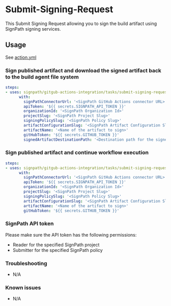 # Submit-Signing-Request

This Submit Signing Request allowing you to sign the build artifact using SignPath signing services.

## Usage

See [action.yml](action.yml)

### Sign published artifact and download the signed artifact back to the build agent file system

```yaml
steps:
- uses: signpath/gitgub-actions-integration/tasks/submit-signing-request@main
      with:
        signPathConnectorUrl: '<SignPath GitHub Actions connector URL>'
        apiToken: '${{ secrets.SIGNPATH_API_TOKEN }}'
        organizationId: '<SignPath Organization Id>'
        projectSlug: '<SignPath Project Slug>'
        signingPolicySlug: '<SignPath Policy Slug>'
        artifactConfigurationSlug: '<SignPath Artifact Configuration Slug>'
        artifactName: '<Name of the artifact to sign>'
        gitHubToken: '${{ secrets.GITHUB_TOKEN }}'
        signedArtifactDestinationPath: '<Destination path for the signed artifact>'
```

### Sign published artifact and continue workflow execution

```yaml
steps:
- uses: signpath/gitgub-actions-integration/tasks/submit-signing-request@main
      with:
        signPathConnectorUrl: '<SignPath GitHub Actions connector URL>'
        apiToken: '${{ secrets.SIGNPATH_API_TOKEN }}'
        organizationId: '<SignPath Organization Id>'
        projectSlug: '<SignPath Project Slug>'
        signingPolicySlug: '<SignPath Policy Slug>'
        artifactConfigurationSlug: '<SignPath Artifact Configuration Slug>'
        artifactName: '<Name of the artifact to sign>'
        gitHubToken: '${{ secrets.GITHUB_TOKEN }}'
```

### SignPath API token
Please make sure the API token has the following permissions:
- Reader for the specified SignPath project
- Submitter for the specified SignPath policy

### Troubleshooting
- N/A

### Known issues
- N/A